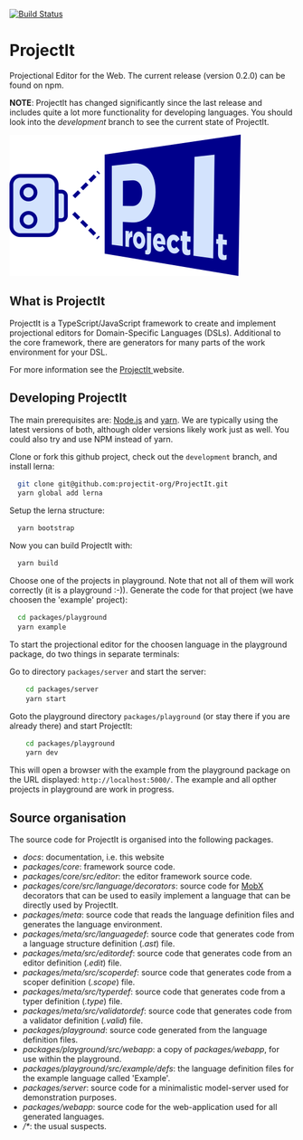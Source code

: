 [![Build Status](https://app.travis-ci.com/projectit-org/ProjectIt.svg?branch=development)](https://app.travis-ci.com/github/projectit-org/ProjectIt)

# ProjectIt
Projectional Editor for the Web. The current release (version 0.2.0) can be found on npm.

**NOTE**: ProjectIt has changed significantly since the last release and includes quite a lot more functionality
for developing languages.
You should look into the _development_ branch to see the current state of ProjectIt.

![logo](/public/images/projectit.png)

## What is ProjectIt

ProjectIt is a TypeScript/JavaScript framework to create and implement projectional editors for Domain-Specific Languages (DSLs). 
Additional to the core framework, there are generators for many parts of the work environment for your DSL.

For more information see the <a href="https://www.projectit.org">ProjectIt </a> website.

## Developing ProjectIt

The main prerequisites are: [Node.js](https://nodejs.org/) and [yarn](https://yarnpkg.com/).
We are typically using the latest versions of both, although older versions likely work just as well.
You could also try and use NPM instead of yarn.

Clone or fork this github project, check out the `development` branch, and install lerna:
```bash
  git clone git@github.com:projectit-org/ProjectIt.git
  yarn global add lerna
```
Setup the lerna structure:
```bash
  yarn bootstrap
```

Now you can build ProjectIt with:
```bash
  yarn build
```

Choose one of the projects in playground. Note that not all of them will work correctly (it is a playground :-)). 
Generate the code for that project (we have choosen the 'example' project):
```bash
  cd packages/playground
  yarn example
```

To start the projectional editor for the choosen language in the playground package,
do two things in separate terminals:

Go to directory `packages/server` and start the server:
```bash
    cd packages/server
    yarn start
```

Goto the playground directory `packages/playground` (or stay there if you are already there) and start ProjectIt:
```bash
    cd packages/playground
    yarn dev
```   
This will open a browser with the example from the playground package on 
the URL displayed: `http://localhost:5000/`. The example and all opther projects in playground are
work in progress.

## Source organisation

The source code for ProjectIt is organised into the following packages.

* *docs*: documentation, i.e. this website
* *packages/core*: framework source code.
* *packages/core/src/editor*: the editor framework source code.
* *packages/core/src/language/decorators*: source code for <a href="https://mobx.js.org/" target="_blank">MobX</a> decorators that can be used to easily implement a language that can be
  directly used by ProjectIt.
* *packages/meta*: source code that reads the language definition files and generates the language environment.
* *packages/meta/src/languagedef*: source code that generates code from a language structure definition (*.ast*) file.
* *packages/meta/src/editordef*: source code that generates code from an editor definition (*.edit*) file.
* *packages/meta/src/scoperdef*: source code that generates code from a scoper definition (*.scope*) file.
* *packages/meta/src/typerdef*: source code that generates code from a typer definition (*.type*) file.
* *packages/meta/src/validatordef*: source code that generates code from a validator definition (*.valid*) file.
* *packages/playground*: source code generated from the language definition files.
* *packages/playground/src/webapp*: a copy of *packages/webapp*, for use within the playground.
* *packages/playground/src/example/defs*: the language definition files for the example language called 'Example'.
* *packages/server*: source code for a minimalistic model-server used for demonstration purposes.
* *packages/webapp*: source code for the web-application used for all generated languages.
* _/*_: the usual suspects.

